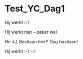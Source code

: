 # Test_YC_Dag1

Hij werkt :-)

Hij werkt niet --zeker wel

He JJ, Bastiaan hier!!
Dag bastiaan!


Hij werkt :-) --!


